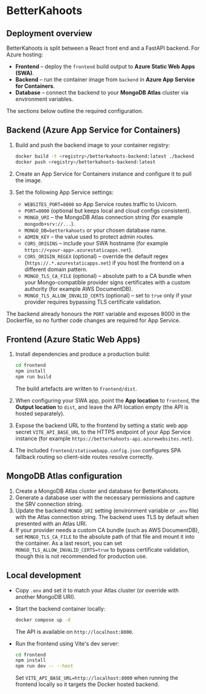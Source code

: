 # BetterKahoots

## Deployment overview

BetterKahoots is split between a React front end and a FastAPI backend.
For Azure hosting:

- **Frontend** – deploy the `frontend` build output to **Azure Static Web Apps (SWA)**.
- **Backend** – run the container image from `backend` in **Azure App Service for Containers**.
- **Database** – connect the backend to your **MongoDB Atlas** cluster via environment variables.

The sections below outline the required configuration.

## Backend (Azure App Service for Containers)

1. Build and push the backend image to your container registry:

   ```bash
   docker build -t <registry>/betterkahoots-backend:latest ./backend
   docker push <registry>/betterkahoots-backend:latest
   ```

2. Create an App Service for Containers instance and configure it to pull the image.
3. Set the following App Service settings:
   - `WEBSITES_PORT=8000` so App Service routes traffic to Uvicorn.
   - `PORT=8000` (optional but keeps local and cloud configs consistent).
   - `MONGO_URI` – the MongoDB Atlas connection string (for example `mongodb+srv://...`).
   - `MONGO_DB=betterkahoots` or your chosen database name.
   - `ADMIN_KEY` – the value used to protect admin routes.
   - `CORS_ORIGINS` – include your SWA hostname (for example `https://<your-app>.azurestaticapps.net`).
   - `CORS_ORIGIN_REGEX` (optional) – override the default regex (`https://.*.azurestaticapps.net`) if you host the frontend on a different domain pattern.
   - `MONGO_TLS_CA_FILE` (optional) – absolute path to a CA bundle when your Mongo-compatible provider signs certificates with a custom authority (for example AWS DocumentDB).
   - `MONGO_TLS_ALLOW_INVALID_CERTS` (optional) – set to `true` only if your provider requires bypassing TLS certificate validation.

The backend already honours the `PORT` variable and exposes 8000 in the Dockerfile, so no
further code changes are required for App Service.

## Frontend (Azure Static Web Apps)

1. Install dependencies and produce a production build:

   ```bash
   cd frontend
   npm install
   npm run build
   ```

   The build artefacts are written to `frontend/dist`.

2. When configuring your SWA app, point the **App location** to `frontend`, the **Output location**
   to `dist`, and leave the API location empty (the API is hosted separately).
3. Expose the backend URL to the frontend by setting a static web app secret `VITE_API_BASE_URL`
   to the HTTPS endpoint of your App Service instance (for example `https://betterkahoots-api.azurewebsites.net`).
4. The included `frontend/staticwebapp.config.json` configures SPA fallback routing so client-side
   routes resolve correctly.

## MongoDB Atlas configuration

1. Create a MongoDB Atlas cluster and database for BetterKahoots.
2. Generate a database user with the necessary permissions and capture the SRV connection string.
3. Update the backend `MONGO_URI` setting (environment variable or `.env` file) with the Atlas
   connection string. The backend uses TLS by default when presented with an Atlas URI.
4. If your provider needs a custom CA bundle (such as AWS DocumentDB), set `MONGO_TLS_CA_FILE` to the absolute path of that
   file and mount it into the container. As a last resort, you can set `MONGO_TLS_ALLOW_INVALID_CERTS=true` to bypass
   certificate validation, though this is not recommended for production use.

## Local development

- Copy `.env` and set it to match your Atlas cluster (or override with another MongoDB URI).
- Start the backend container locally:

  ```bash
  docker compose up -d
  ```

  The API is available on `http://localhost:8000`.

- Run the frontend using Vite's dev server:

  ```bash
  cd frontend
  npm install
  npm run dev -- --host
  ```

  Set `VITE_API_BASE_URL=http://localhost:8000` when running the frontend locally so it targets the
  Docker hosted backend.
